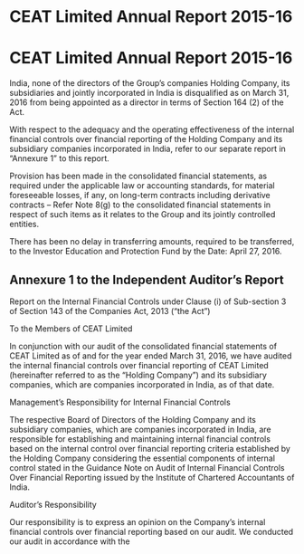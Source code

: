 # CEAT Limited Annual Report 2015-16

# CEAT Limited Annual Report 2015-16

India, none of the directors of the Group’s companies Holding Company, its subsidiaries and jointly incorporated in India is disqualified as on March 31, 2016 from being appointed as a director in terms of Section 164 (2) of the Act.

With respect to the adequacy and the operating effectiveness of the internal financial controls over financial reporting of the Holding Company and its subsidiary companies incorporated in India, refer to our separate report in “Annexure 1” to this report.

Provision has been made in the consolidated financial statements, as required under the applicable law or accounting standards, for material foreseeable losses, if any, on long-term contracts including derivative contracts – Refer Note 8(g) to the consolidated financial statements in respect of such items as it relates to the Group and its jointly controlled entities.

There has been no delay in transferring amounts, required to be transferred, to the Investor Education and Protection Fund by the Date: April 27, 2016.

## Annexure 1 to the Independent Auditor’s Report

Report on the Internal Financial Controls under Clause (i) of Sub-section 3 of Section 143 of the Companies Act, 2013 (“the Act”)

To the Members of CEAT Limited

In conjunction with our audit of the consolidated financial statements of CEAT Limited as of and for the year ended March 31, 2016, we have audited the internal financial controls over financial reporting of CEAT Limited (hereinafter referred to as the “Holding Company”) and its subsidiary companies, which are companies incorporated in India, as of that date.

Management’s Responsibility for Internal Financial Controls

The respective Board of Directors of the Holding Company and its subsidiary companies, which are companies incorporated in India, are responsible for establishing and maintaining internal financial controls based on the internal control over financial reporting criteria established by the Holding Company considering the essential components of internal control stated in the Guidance Note on Audit of Internal Financial Controls Over Financial Reporting issued by the Institute of Chartered Accountants of India.

Auditor’s Responsibility

Our responsibility is to express an opinion on the Company’s internal financial controls over financial reporting based on our audit. We conducted our audit in accordance with the
